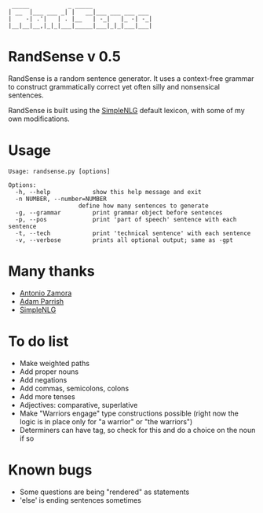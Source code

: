      _____           _ _____
    | __  |___ ___ _| |   __|___ ___ ___ ___
    |    -| .'|   | . |__   | -_|   |_ -| -_|
    |__|__|__,|_|_|___|_____|___|_|_|___|___|


RandSense v 0.5
===================

RandSense is a random sentence generator. It uses a context-free grammar to construct grammatically correct yet often silly and nonsensical sentences.

RandSense is built using the [SimpleNLG](http://code.google.com/p/simplenlg/) default lexicon, with some of my own modifications.

Usage
===================

    Usage: randsense.py [options]

    Options:
      -h, --help            show this help message and exit
      -n NUMBER, --number=NUMBER
                        define how many sentences to generate
      -g, --grammar         print grammar object before sentences
      -p, --pos             print 'part of speech' sentence with each sentence
      -t, --tech            print 'technical sentence' with each sentence
      -v, --verbose         prints all optional output; same as -gpt

Many thanks
===================

- [Antonio Zamora](http://www.scientificpsychic.com/az.html)
- [Adam Parrish](http://www.decontextualize.com/teaching/dwwp/topics-ii-recursion-and-context-free-grammars/)
- [SimpleNLG](http://code.google.com/p/simplenlg/)

To do list
===================

- Make weighted paths
- Add proper nouns
- Add negations
- Add commas, semicolons, colons
- Add more tenses
- Adjectives: comparative, superlative
- Make "Warriors engage" type constructions possible (right now the logic is in place only for "a warrior" or "the warriors")
- Determiners can have <singularorplural/> tag, so check for this and do a choice on the noun if so

Known bugs
===================

- Some questions are being "rendered" as statements
- 'else' is ending sentences sometimes

